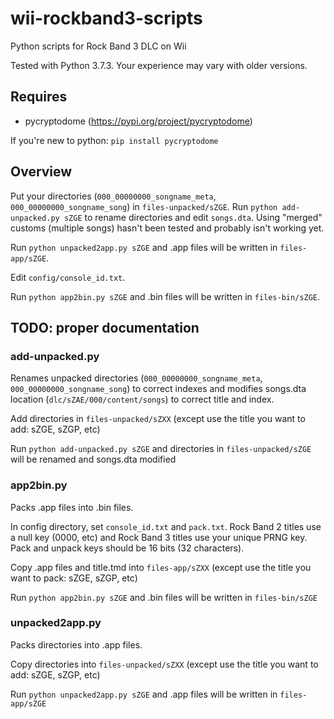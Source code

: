 # wii-rockband3-scripts
Python scripts for Rock Band 3 DLC on Wii

Tested with Python 3.7.3. Your experience may vary with older versions.

## Requires
* pycryptodome (https://pypi.org/project/pycryptodome) 

If you're new to python: `pip install pycryptodome`

## Overview

Put your directories (`000_00000000_songname_meta`, `000_00000000_songname_song`) in `files-unpacked/sZGE`. Run `python add-unpacked.py sZGE` to rename directories and edit `songs.dta`. Using "merged" customs (multiple songs) hasn't been tested and probably isn't working yet.

Run `python unpacked2app.py sZGE` and .app files will be written in `files-app/sZGE`.

Edit `config/console_id.txt`.

Run `python app2bin.py sZGE` and .bin files will be written in `files-bin/sZGE`.

## TODO: proper documentation

### add-unpacked.py

Renames unpacked directories (`000_00000000_songname_meta`, `000_00000000_songname_song`) to correct indexes and modifies songs.dta location (`dlc/sZAE/000/content/songs`) to correct title and index.

Add directories in `files-unpacked/sZXX` (except use the title you want to add: sZGE, sZGP, etc)

Run `python add-unpacked.py sZGE` and directories in `files-unpacked/sZGE` will be renamed and songs.dta modified

### app2bin.py

Packs .app files into .bin files.

In config directory, set `console_id.txt` and `pack.txt`.
Rock Band 2 titles use a null key (0000, etc) and Rock Band 3 titles use your unique PRNG key. Pack and unpack keys should be 16 bits (32 characters).

Copy .app files and title.tmd into `files-app/sZXX` (except use the title you want to pack: sZGE, sZGP, etc)

Run `python app2bin.py sZGE` and .bin files will be written in `files-bin/sZGE`

### unpacked2app.py

Packs directories into .app files.

Copy directories into `files-unpacked/sZXX` (except use the title you want to add: sZGE, sZGP, etc)

Run `python unpacked2app.py sZGE` and .app files will be written in `files-app/sZGE`
